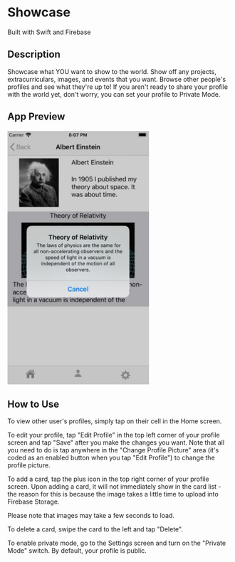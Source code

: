 # Showcase

Built with Swift and Firebase

## Description

Showcase what YOU want to show to the world. Show off any projects, extracurriculars, images, and events that you want. Browse other people's profiles and see what they're up to! If you aren't ready to share your profile with the world yet, don't worry, you can set your profile to Private Mode.

## App Preview

![Tap Card Alert](/images/tapcardalert.PNG)

## How to Use

To view other user's profiles, simply tap on their cell in the Home screen.

To edit your profile, tap "Edit Profile" in the top left corner of your profile screen and tap "Save" after you make the changes you want. Note that all you need to do is tap anywhere in the "Change Profile Picture" area (it's coded as an enabled button when you tap "Edit Profile") to change the profile picture.

To add a card, tap the plus icon in the top right corner of your profile screen. Upon adding a card, it will not immediately show in the card list - the reason for this is because the image takes a little time to upload into Firebase Storage.

Please note that images may take a few seconds to load.

To delete a card, swipe the card to the left and tap "Delete".

To enable private mode, go to the Settings screen and turn on the "Private Mode" switch. By default, your profile is public.
